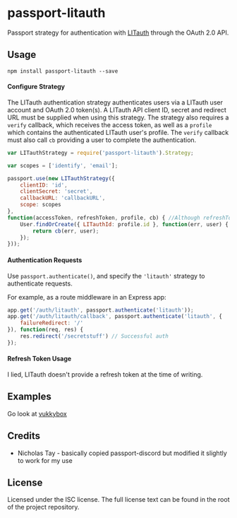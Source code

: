 # passport-litauth

Passport strategy for authentication with [LITauth](https://auth.litdevs.org) through the OAuth 2.0 API.

## Usage
`npm install passport-litauth --save`

#### Configure Strategy
The LITauth authentication strategy authenticates users via a LITauth user account and OAuth 2.0 token(s). A LITauth API client ID, secret and redirect URL must be supplied when using this strategy. The strategy also requires a `verify` callback, which receives the access token, as well as a `profile` which contains the authenticated LITauth user's profile. The `verify` callback must also call `cb` providing a user to complete the authentication.

```javascript
var LITauthStrategy = require('passport-litauth').Strategy;

var scopes = ['identify', 'email'];

passport.use(new LITauthStrategy({
    clientID: 'id',
    clientSecret: 'secret',
    callbackURL: 'callbackURL',
    scope: scopes
},
function(accessToken, refreshToken, profile, cb) { //Although refreshToken is here it will always be undefined, LITauth doesn't supply one.
    User.findOrCreate({ LITauthId: profile.id }, function(err, user) {
        return cb(err, user);
    });
}));
```

#### Authentication Requests
Use `passport.authenticate()`, and specify the `'litauth'` strategy to authenticate requests.

For example, as a route middleware in an Express app:

```javascript
app.get('/auth/litauth', passport.authenticate('litauth'));
app.get('/auth/litauth/callback', passport.authenticate('litauth', {
    failureRedirect: '/'
}), function(req, res) {
    res.redirect('/secretstuff') // Successful auth
});
```

#### Refresh Token Usage

I lied, LITauth doesn't provide a refresh token at the time of writing.

## Examples
Go look at [vukkybox](https://github.com/LITDevs/vukkybox)

## Credits
* Nicholas Tay - basically copied passport-discord but modified it slightly to work for my use

## License
Licensed under the ISC license. The full license text can be found in the root of the project repository.